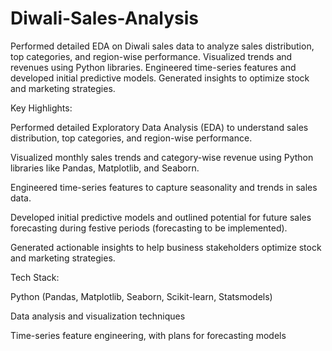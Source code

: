 # Diwali-Sales-Analysis
Performed detailed EDA on Diwali sales data to analyze sales distribution, top categories, and region-wise performance. Visualized trends and revenues using Python libraries. Engineered time-series features and developed initial predictive models. Generated insights to optimize stock and marketing strategies.

Key Highlights:

Performed detailed Exploratory Data Analysis (EDA) to understand sales distribution, top categories, and region-wise performance.

Visualized monthly sales trends and category-wise revenue using Python libraries like Pandas, Matplotlib, and Seaborn.

Engineered time-series features to capture seasonality and trends in sales data.

Developed initial predictive models and outlined potential for future sales forecasting during festive periods (forecasting to be implemented).

Generated actionable insights to help business stakeholders optimize stock and marketing strategies.

Tech Stack:

Python (Pandas, Matplotlib, Seaborn, Scikit-learn, Statsmodels)

Data analysis and visualization techniques

Time-series feature engineering, with plans for forecasting models
